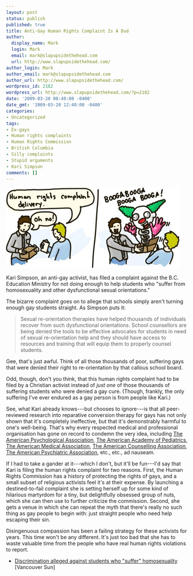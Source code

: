 ```yaml
---
layout: post
status: publish
published: true
title: Anti-Gay Human Rights Complaint Is A Dud
author:
  display_name: Mark
  login: Mark
  email: mark@slapupsidethehead.com
  url: http://www.slapupsidethehead.com/
author_login: Mark
author_email: mark@slapupsidethehead.com
author_url: http://www.slapupsidethehead.com/
wordpress_id: 2182
wordpress_url: http://www.slapupsidethehead.com/?p=2182
date: '2009-03-20 08:40:00 -0400'
date_gmt: '2009-03-20 12:40:00 -0400'
categories:
- Uncategorized
tags:
- Ex-gays
- Human rights complaints
- Human Rights Commission
- British Columbia
- Silly complaints
- Stupid arguments
- Kari Simpson
comments: []
---
```

![Aaabooga booga booga booga booga!](/wp-content/media/2009/03/human-rights-complaint.jpg "Aaabooga booga booga booga booga!")

Kari Simpson, an anti-gay activist, has filed a complaint against the B.C. Education Ministry for not doing enough to help students who "suffer from homosexuality and other dysfunctional sexual orientations."

The bizarre complaint goes on to allege that schools simply aren't turning enough gay students straight. As Simpson puts it:

> Sexual re-orientation therapies have helped thousands of individuals recover from such dysfunctional orientations. School counsellors are being denied the tools to be effective advocates for students in need of sexual re-orientation help and they should have access to resources and training that will equip them to properly counsel students.

Gee, that's just awful. Think of all those thousands of poor, suffering gays that were denied their right to re-orientation by that callous school board.

Odd, though, don't you think, that this human rights complaint had to be filed by a Christian activist instead of _just one_ of those thousands of suffering students who were denied a gay cure. (Though, frankly, the only suffering I've ever endured as a gay person is from people like Kari.)

See, what Kari already knows---but chooses to ignore---is that all peer-reviewed research into reparative conversion therapy for gays has not only shown that it's completely ineffective, but that it's demonstrably harmful to one's well-being. That's why every respected medical and professional organisation has gone on record to condemn the very idea, including [The American Psychological Association](http://www.apa.org/pi/lgbc/policy/appropriate.html "But what do they know about psychological conditions?"), [The American Academy of Pediatrics](http://aappolicy.aappublications.org/cgi/content/full/pediatrics;113/6/1827 "But what do they know about youth issues?"), [The American Medical Association](http://www.ama-assn.org/ama/pub/about-ama/our-people/member-groups-sections/glbt-advisory-committee/ama-policy-regarding-sexual-orientation.shtml "But what do they know about health and well-being?"), [The American Counselling Association](http://www.clgs.org/official-statement-concerning-homosexuality-american-counseling-association "But what do they know about school counsellors?"), [The American Psychiatric Association](http://www.apahelpcenter.org/articles/article.php?id=31 "But what do they know about mental dysfunction?"), etc., etc., ad nauseam.

If I had to take a gander at it---which I don't, but it'll be fun---I'd say that Kari is filing the human rights complaint for two reasons. First, the Human Rights Commission has a history of protecting the rights of gays, and a small subset of religious activists feel it's at their expense. By launching a destined-to-fail complaint she is setting herself up for some kind of hilarious martyrdom for a tiny, but delightfully obsessed group of nuts, which she can then use to further criticize the commission. Second, she gets a venue in which she can repeat the myth that there's really no such thing as gay people to begin with: just straight people who need help escaping their sin.

Disingenuous compassion has been a failing strategy for these activists for years. This time won't be any different. It's just too bad that she has to waste valuable time from the people who have real human rights violations to report.

- [Discrimination alleged against students who "suffer" homosexuality](http://communities.canada.com/vancouversun/blogs/reportcard/archive/2009/03/17/discrimination-alleged-against-students-who-quot-suffer-quot-homosexuality.aspx) [Vancouver Sun]
